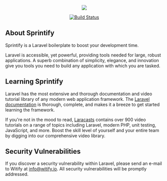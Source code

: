 <p align="center"><img src="http://sprintify.witify.io/img/logo.png"></p>

<p align="center">
<a href="https://travis-ci.org/Witify/sprintify"><img src="https://travis-ci.org/Witify/sprintify.svg?branch=master" alt="Build Status"></a>
</p>

## About Sprintify

Sprintify is a Laravel boilerplate to boost your development time.

Laravel is accessible, yet powerful, providing tools needed for large, robust applications. A superb combination of simplicity, elegance, and innovation give you tools you need to build any application with which you are tasked.

## Learning Sprintify

Laravel has the most extensive and thorough documentation and video tutorial library of any modern web application framework. The [Laravel documentation](https://laravel.com/docs) is thorough, complete, and makes it a breeze to get started learning the framework.

If you're not in the mood to read, [Laracasts](https://laracasts.com) contains over 900 video tutorials on a range of topics including Laravel, modern PHP, unit testing, JavaScript, and more. Boost the skill level of yourself and your entire team by digging into our comprehensive video library.

## Security Vulnerabilities

If you discover a security vulnerability within Laravel, please send an e-mail to Witify at info@witify.io. All security vulnerabilities will be promptly addressed.

